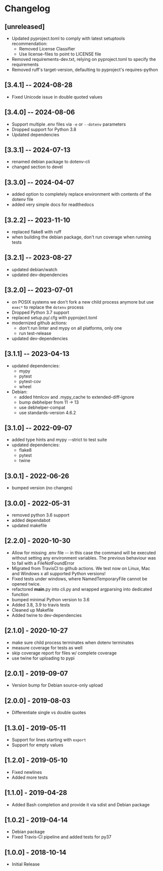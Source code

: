 # Changelog

## [unreleased]

* Updated pyproject.toml to comply with latest setuptools recommendation:
  * Removed License Classifier
  * Use license-files to point to LICENSE file
* Removed requirements-dev.txt, relying on pyproject.toml to specify the
  requirements
* Removed ruff's target-version, defaulting to pyproject's requires-python

## [3.4.1] -- 2024-08-28

* Fixed Unicode issue in double quoted values

## [3.4.0] -- 2024-08-06

* Support multiple .env files via `-e` or `--dotenv` parameters
* Dropped support for Python 3.8
* Updated dependencies

## [3.3.1] -- 2024-07-13

* renamed debian package to dotenv-cli
* changed section to devel

## [3.3.0] -- 2024-04-07

* added option to completely replace environment with contents of the dotenv
  file
* added very simple docs for readthedocs

## [3.2.2] -- 2023-11-10

* replaced flake8 with ruff
* when building the debian package, don't run coverage when running tests

## [3.2.1] -- 2023-08-27

* updated debian/watch
* updated dev-dependencies

## [3.2.0] -- 2023-07-01

  * on POSIX systems we don't fork a new child process anymore but use `exec*`
    to replace the `dotenv` process
  * Dropped Python 3.7 support
  * replaced setup.py/.cfg with pyproject.toml
  * modernized github actions:
    * don't run linter and mypy on all platforms, only one
    * run test-release
  * updated dev-dependencies

## [3.1.1] -- 2023-04-13

* updated dependencies:
  * mypy
  * pytest
  * pytest-cov
  * wheel
* Debian:
  * added htmlcov and .mypy_cache to extended-diff-ignore
  * bump debhelper from 11 -> 13
  * use debhelper-compat
  * use standards-version 4.6.2

## [3.1.0] -- 2022-09-07

* added type hints and mypy --strict to test suite
* updated dependencies:
  * flake8
  * pytest
  * twine

## [3.0.1] - 2022-06-26

* bumped version (no changes)

## [3.0.0] - 2022-05-31

* removed python 3.6 support
* added dependabot
* updated makefile

## [2.2.0] - 2020-10-30

* Allow for missing .env file -- in this case the command will be executed
  without setting any environment variables. The previous behaviour was to
  fail with a FileNotFoundError
* Migrated from TravisCI to github actions. We test now on Linux, Mac and
  Windows x all supported Python versions!
* Fixed tests under windows, where NamedTemporaryFile cannot be opened twice.
* refactored __main__.py into cli.py and wrapped argparsing into dedicated
  function
* bumped minimal Python version to 3.6
* Added 3.8, 3.9 to travis tests
* Cleaned up Makefile
* Added twine to dev-dependencies

## [2.1.0] - 2020-10-27

* make sure child process terminates when dotenv terminates
* measure coverage for tests as well
* skip coverage report for files w/ complete coverage
* use twine for uploading to pypi

## [2.0.1] - 2019-09-07

* Version bump for Debian source-only upload

## [2.0.0] - 2019-08-03

* Differentiate single vs double quotes

## [1.3.0] - 2019-05-11

* Support for lines starting with `export`
* Support for empty values

## [1.2.0] - 2019-05-10

* Fixed newlines
* Added more tests


## [1.1.0] - 2019-04-28

* Added Bash completion and provide it via sdist and Debian package


## [1.0.2] - 2019-04-14

* Debian package
* Fixed Travis-CI pipeline and added tests for py37


## [1.0.0] - 2018-10-14

* Initial Release
